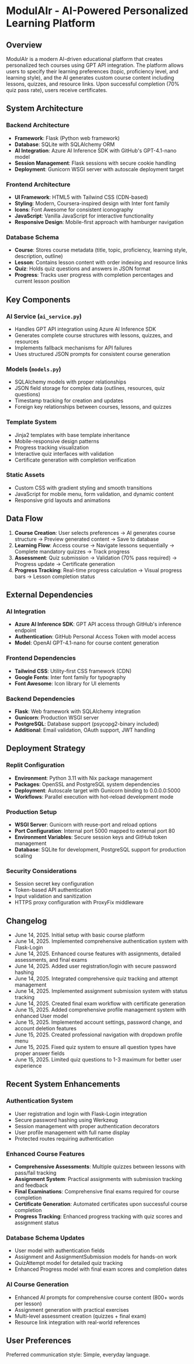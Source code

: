 # ModulAIr - AI-Powered Personalized Learning Platform

## Overview

ModulAIr is a modern AI-driven educational platform that creates personalized tech courses using GPT API integration. The platform allows users to specify their learning preferences (topic, proficiency level, and learning style), and the AI generates custom course content including lessons, quizzes, and resource links. Upon successful completion (70% quiz pass rate), users receive certificates.

## System Architecture

### Backend Architecture
- **Framework**: Flask (Python web framework)
- **Database**: SQLite with SQLAlchemy ORM
- **AI Integration**: Azure AI Inference SDK with GitHub's GPT-4.1-nano model
- **Session Management**: Flask sessions with secure cookie handling
- **Deployment**: Gunicorn WSGI server with autoscale deployment target

### Frontend Architecture
- **UI Framework**: HTML5 with Tailwind CSS (CDN-based)
- **Styling**: Modern, Coursera-inspired design with Inter font family
- **Icons**: Font Awesome for consistent iconography
- **JavaScript**: Vanilla JavaScript for interactive functionality
- **Responsive Design**: Mobile-first approach with hamburger navigation

### Database Schema
- **Course**: Stores course metadata (title, topic, proficiency, learning style, description, outline)
- **Lesson**: Contains lesson content with order indexing and resource links
- **Quiz**: Holds quiz questions and answers in JSON format
- **Progress**: Tracks user progress with completion percentages and current lesson position

## Key Components

### AI Service (`ai_service.py`)
- Handles GPT API integration using Azure AI Inference SDK
- Generates complete course structures with lessons, quizzes, and resources
- Implements fallback mechanisms for API failures
- Uses structured JSON prompts for consistent course generation

### Models (`models.py`)
- SQLAlchemy models with proper relationships
- JSON field storage for complex data (outlines, resources, quiz questions)
- Timestamp tracking for creation and updates
- Foreign key relationships between courses, lessons, and quizzes

### Template System
- Jinja2 templates with base template inheritance
- Mobile-responsive design patterns
- Progress tracking visualization
- Interactive quiz interfaces with validation
- Certificate generation with completion verification

### Static Assets
- Custom CSS with gradient styling and smooth transitions
- JavaScript for mobile menu, form validation, and dynamic content
- Responsive grid layouts and animations

## Data Flow

1. **Course Creation**: User selects preferences → AI generates course structure → Preview generated content → Save to database
2. **Learning Flow**: Access course → Navigate lessons sequentially → Complete mandatory quizzes → Track progress
3. **Assessment**: Quiz submission → Validation (70% pass required) → Progress update → Certificate generation
4. **Progress Tracking**: Real-time progress calculation → Visual progress bars → Lesson completion status

## External Dependencies

### AI Integration
- **Azure AI Inference SDK**: GPT API access through GitHub's inference endpoint
- **Authentication**: GitHub Personal Access Token with model access
- **Model**: OpenAI GPT-4.1-nano for course content generation

### Frontend Dependencies
- **Tailwind CSS**: Utility-first CSS framework (CDN)
- **Google Fonts**: Inter font family for typography
- **Font Awesome**: Icon library for UI elements

### Backend Dependencies
- **Flask**: Web framework with SQLAlchemy integration
- **Gunicorn**: Production WSGI server
- **PostgreSQL**: Database support (psycopg2-binary included)
- **Additional**: Email validation, OAuth support, JWT handling

## Deployment Strategy

### Replit Configuration
- **Environment**: Python 3.11 with Nix package management
- **Packages**: OpenSSL and PostgreSQL system dependencies
- **Deployment**: Autoscale target with Gunicorn binding to 0.0.0.0:5000
- **Workflows**: Parallel execution with hot-reload development mode

### Production Setup
- **WSGI Server**: Gunicorn with reuse-port and reload options
- **Port Configuration**: Internal port 5000 mapped to external port 80
- **Environment Variables**: Secure session keys and GitHub token management
- **Database**: SQLite for development, PostgreSQL support for production scaling

### Security Considerations
- Session secret key configuration
- Token-based API authentication
- Input validation and sanitization
- HTTPS proxy configuration with ProxyFix middleware

## Changelog
- June 14, 2025. Initial setup with basic course platform
- June 14, 2025. Implemented comprehensive authentication system with Flask-Login
- June 14, 2025. Enhanced course features with assignments, detailed assessments, and final exams
- June 14, 2025. Added user registration/login with secure password hashing
- June 14, 2025. Integrated comprehensive quiz tracking and attempt management
- June 14, 2025. Implemented assignment submission system with status tracking
- June 14, 2025. Created final exam workflow with certificate generation
- June 15, 2025. Added comprehensive profile management system with enhanced User model
- June 15, 2025. Implemented account settings, password change, and account deletion features
- June 15, 2025. Created professional navigation with dropdown profile menu
- June 15, 2025. Fixed quiz system to ensure all question types have proper answer fields
- June 15, 2025. Limited quiz questions to 1-3 maximum for better user experience

## Recent System Enhancements

### Authentication System
- User registration and login with Flask-Login integration
- Secure password hashing using Werkzeug
- Session management with proper authentication decorators
- User profile management with full name display
- Protected routes requiring authentication

### Enhanced Course Features
- **Comprehensive Assessments**: Multiple quizzes between lessons with pass/fail tracking
- **Assignment System**: Practical assignments with submission tracking and feedback
- **Final Examinations**: Comprehensive final exams required for course completion
- **Certificate Generation**: Automated certificates upon successful course completion
- **Progress Tracking**: Enhanced progress tracking with quiz scores and assignment status

### Database Schema Updates
- User model with authentication fields
- Assignment and AssignmentSubmission models for hands-on work
- QuizAttempt model for detailed quiz tracking
- Enhanced Progress model with final exam scores and completion dates

### AI Course Generation
- Enhanced AI prompts for comprehensive course content (800+ words per lesson)
- Assignment generation with practical exercises
- Multi-level assessment creation (quizzes + final exam)
- Resource link integration with real-world references

## User Preferences

Preferred communication style: Simple, everyday language.
